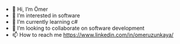- 👋 Hi, I’m Ömer
- 👀 I’m interested in software
- 🌱 I’m currently learning c#
- 💞️ I’m looking to collaborate on software development
- 📫 How to reach me https://www.linkedin.com/in/omeruzunkaya/

<!---
eyesofomer/eyesofomer is a ✨ special ✨ repository because its `README.md` (this file) appears on your GitHub profile.
You can click the Preview link to take a look at your changes.
--->
